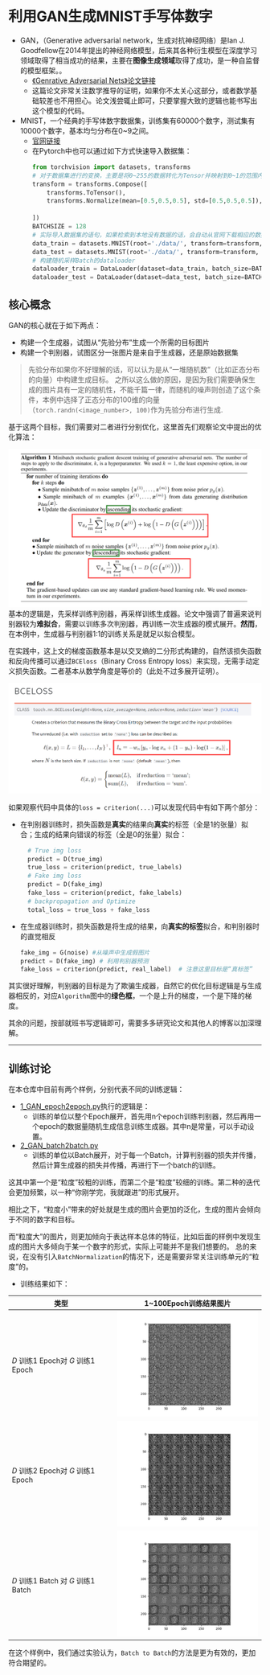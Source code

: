 # 利用GAN生成MNIST手写体数字
- GAN，（Generative adversarial network，生成对抗神经网络）是Ian J. Goodfellow在2014年提出的神经网络模型，后来其各种衍生模型在深度学习领域取得了相当成功的结果，主要在**图像生成领域**取得了成功，是一种自监督的模型框架。。
  - [《Genrative Adversarial Nets》论文链接](https://proceedings.neurips.cc/paper/2014/file/5ca3e9b122f61f8f06494c97b1afccf3-Paper.pdf)
  - 这篇论文非常关注数学推导的证明，如果你不太关心这部分，或者数学基础较差也不用担心。论文浅尝辄止即可，只要掌握大致的逻辑也能书写出这个模型的代码。
- MNIST，一个经典的手写体数字数据集，训练集有60000个数字，测试集有10000个数字，基本均匀分布在0~9之间。
  - [官网链接](http://yann.lecun.com/exdb/mnist/)
  - 在Pytorch中也可以通过如下方式快速导入数据集：
    ```python
    from torchvision import datasets, transforms
    # 对于数据集进行的变换，主要是将0~255的数据转化为Tensor并映射到0~1的范围内
    transform = transforms.Compose([
        transforms.ToTensor(),
        transforms.Normalize(mean=[0.5,0.5,0.5], std=[0.5,0.5,0.5]),

    ])
    BATCHSIZE = 128
    # 实际导入数据集的语句，如果检索到本地没有数据的话，会自动从官网下载相应的数据集并进行预处理
    data_train = datasets.MNIST(root='./data/', transform=transform, train=True, download=True)
    data_test = datasets.MNIST(root='./data/', transform=transform, train=False)
    # 构建随机采样Batch的dataloader
    dataloader_train = DataLoader(dataset=data_train, batch_size=BATCHSIZE, shuffle=True)
    dataloader_test = DataLoader(dataset=data_test, batch_size=BATCHSIZE, shuffle=True)
    ```
## 核心概念
GAN的核心就在于如下两点：
- 构建一个生成器，试图从“先验分布”生成一个所需的目标图片
- 构建一个判别器，试图区分一张图片是来自于生成器，还是原始数据集

> 先验分布如果你不好理解的话，可以认为是从“一堆随机数”（比如正态分布的向量）中构建生成目标。
> 之所以这么做的原因，是因为我们需要确保生成的图片具有一定的随机性，不能千篇一律，而随机的噪声则创造了这个条件，本例中选择了正态分布的100维的向量（`torch.randn(<image_number>, 100)`作为先验分布进行生成.

基于这两个目标，我们需要对二者进行分别优化，这里首先们观察论文中提出的优化算法：

![](images/algorithm.png)
基本的逻辑是，先采样训练判别器，再采样训练生成器。论文中强调了普遍来说判别器较为**难拟合**，需要以训练多次判别器，再训练一次生成器的模式展开。**然而**，在本例中，生成器与判别器1:1的训练关系是就足以拟合模型。

在实践中，这上文的梯度函数基本是以交叉熵的二分形式构建的，自然该损失函数和反向传播可以通过`BCEloss`（Binary Cross Entropy loss）来实现，无需手动定义损失函数。二者基本从数学角度是等价的（此处不过多展开证明）。

![](images/BCELoss.png)

如果观察代码中具体的`loss = criterion(...)`可以发现代码中有如下两个部分：
- 在判别器训练时，损失函数是**真实**的结果向**真实**的标签（全是1的张量）拟合；生成的结果向错误的标签（全是0的张量）拟合：
  ```python
    # True img loss
    predict = D(true_img)
    true_loss = criterion(predict, true_labels)
    # Fake img loss
    predict = D(fake_img)
    fake_loss = criterion(predict, fake_labels)
    # backpropagation and Optimize 
    total_loss = true_loss + fake_loss
  ```
- 在生成器训练时，损失函数是将生成的结果，向**真实的标签**拟合，和判别器时的直觉相反
    ```python
    fake_img = G(noise) #从噪声中生成假图片
    predict = D(fake_img) # 利用判别器预测
    fake_loss = criterion(predict, real_label)  # 注意这里目标是“真标签”
    ```
其实很好理解，判别器的目标是为了欺骗生成器，自然它的优化目标逻辑是与生成器相反的，对应`Algorithm`图中的**绿色框**，一个是上升的梯度，一个是下降的梯度。

其余的问题，按部就班书写逻辑即可，需要多多研究论文和其他人的博客以加深理解。

--------------------------

## 训练讨论
在本仓库中目前有两个样例，分别代表不同的训练逻辑：
- [1_GAN_epoch2epoch.py](1_GAN_epoch2epoch.py)执行的逻辑是：
  - 训练的单位以整个Epoch展开，首先用n个epoch训练判别器，然后再用一个epoch的数据量随机生成信息训练生成器。其中n是常量，可以手动设置。
- [2_GAN_batch2batch.py](2_GAN_batch2batch.py)
  - 训练的单位以Batch展开，对于每一个Batch，计算判别器的损失并传播，然后计算生成器的损失并传播，再进行下一个batch的训练。

这其中第一个是“粒度”较粗的训练，而第二个是“粒度”较细的训练。第二种的迭代会更加频繁，以一种“你刚学完，我就跟进”的形式展开。

相比之下，“粒度小”带来的好处就是生成的图片会更加的泛化，生成的图片会倾向于不同的数字和目标。

而“粒度大”的图片，则更加倾向于表达样本总体的特征，比如后面的样例中发现生成的图片大多倾向于某一个数字的形式，实际上可能并不是我们想要的。
总的来说，在没有引入`BatchNormalization`的情况下，还是需要非常关注训练单元的“粒度”的。

- 训练结果如下：
  
|类型|1~100Epoch训练结果图片|
|-|-|
|$D$ 训练1 Epoch对 $G$ 训练1 Epoch|![](images/epoch2epoch.gif)|
|$D$ 训练2 Epoch对 $G$ 训练1 Epoch|![](images/epoch2two_epoch.gif)|
|$D$ 训练1 Batch 对 $G$ 训练1 Batch|![](images/batch2batch.gif)|


在这个样例中，我们通过实验认为，`Batch to Batch`的方法是更为有效的，更加符合期望的。